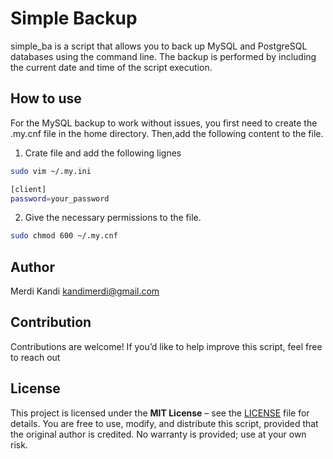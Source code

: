 # Simple Backup
simple_ba is a script that allows you to back up MySQL and PostgreSQL databases using the command line. The backup is performed by including the current date and time of the script execution.

## How to use
For the MySQL backup to work without issues, you first need to create the .my.cnf file in the home directory. Then,add the following content to the file.

1. Crate file and add the following lignes
```sh
sudo vim ~/.my.ini
```

```sh
[client]
password=your_password
```

2. Give the necessary permissions to the file.

```sh
sudo chmod 600 ~/.my.cnf
```
## Author

Merdi Kandi [kandimerdi@gmail.com](mailto:kandimerdi@gmail.com) 

## Contribution
Contributions are welcome! If you’d like to help improve this script, feel free to reach out

## License

This project is licensed under the **MIT License** – see the [LICENSE](LICENSE) file for details.
You are free to use, modify, and distribute this script, provided that the original author is credited.
No warranty is provided; use at your own risk.

